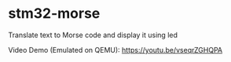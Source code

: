 # stm32-morse
Translate text to Morse code and display it using led

Video Demo (Emulated on QEMU):
https://youtu.be/vseqrZGHQPA
